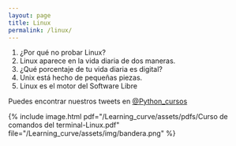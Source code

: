 ```yaml
---
layout: page
title: Linux
permalink: /linux/
---
```


1. ¿Por qué no probar Linux?
2. Linux aparece en la vida diaria de dos maneras.
3. ¿Qué porcentaje de tu vida diaria es digital?
4. Unix está hecho de pequeñas piezas.
5. Linux es el motor del Software Libre
    

Puedes encontrar nuestros tweets en [@Python_cursos](https://twitter.com/Python_cursos)
    
{% include image.html 
pdf="/Learning_curve/assets/pdfs/Curso de comandos del terminal-Linux.pdf"
file="/Learning_curve/assets/img/bandera.png"
%}


